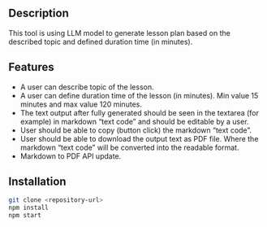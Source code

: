 ## Description
This tool is using LLM model to generate lesson plan based on the described topic and defined duration time (in minutes).

## Features
- A user can describe topic of the lesson.
- A user can define duration time of the lesson (in minutes). Min value 15 minutes and max value 120 minutes.
- The text output after fully generated should be seen in the textarea (for example) in markdown “text code” and should be editable by a user.
- User should be able to copy (button click) the markdown “text code”.
- User should be able to download the output text as PDF file. Where the markdown “text code” will be converted into the readable format.
- Markdown to PDF API update.

## Installation
```bash
git clone <repository-url>
npm install
npm start
```
